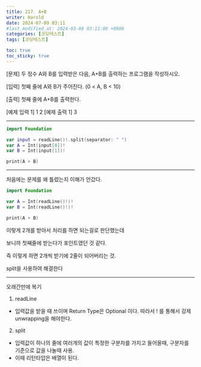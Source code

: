 ```yaml
---
title: 217. A+B
writer: Harold
date: 2024-07-09 03:11
#last_modified_at: 2024-03-08 03:11:00 +0800
categories: [코딩테스트]
tags: [코딩테스트]

toc: true
toc_sticky: true
---
```

[문제]
두 정수 A와 B를 입력받은 다음, A+B를 출력하는 프로그램을 작성하시오.

[입력]
첫째 줄에 A와 B가 주어진다. (0 < A, B < 10)

[출력]
첫째 줄에 A+B를 출력한다.

[예제 입력 1] 
1 2
[예제 출력 1] 
3

---
```swift
import Foundation

var input = readLine()!.split(separator: " ")
var A = Int(input[0])!
var B = Int(input[1])!

print(A + B)
```
---

처음에는 문제를 왜 틀렸는지 이해가 안갔다.

```swift
import Foundation

var A = Int(readLine()!)!
var B = Int(readLine()!)!

print(A + B)
```

이렇게 2개를 받아서 처리를 하면 되는걸로 판단했는데

보니까 첫째줄에 받는다가 포인트였던 것 같다.

즉 이렇게 하면 2개씩 받기에 2줄이 되어버리는 것.

split을 사용하여 해결한다 


---

오래간만에 복기

1. readLine
- 입력값을 받을 때 쓰이며 Return Type은 Optional<String> 이다. 따라서 ! 를 통해서 강제unwrapping을 해야한다.
2. split
- 입력값이 하나의 줄에 여러개의 값이 특정한 구분자를 가지고 들어올때, 구분자를 기준으로 값을 나눌때 사용.
- 이때 리턴타압은 배열이 된다.